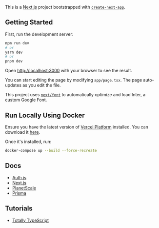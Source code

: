 This is a [Next.js](https://nextjs.org/) project bootstrapped with [`create-next-app`](https://github.com/vercel/next.js/tree/canary/packages/create-next-app).

## Getting Started

First, run the development server:

```bash
npm run dev
# or
yarn dev
# or
pnpm dev
```

Open [http://localhost:3000](http://localhost:3000) with your browser to see the result.

You can start editing the page by modifying `app/page.tsx`. The page auto-updates as you edit the file.

This project uses [`next/font`](https://nextjs.org/docs/basic-features/font-optimization) to automatically optimize and load Inter, a custom Google Font.

## Run Locally Using Docker

Ensure you have the latest version of [Vercel Platform](https://vercel.com/new?utm_medium=default-template&filter=next.js&utm_source=create-next-app&utm_campaign=create-next-app-readme) installed. You can download it [here](https://docs.docker.com/get-docker/).

Once it's installed, run:

```bash
docker-compose up --build --force-recreate
```

## Docs

- [Auth.js](https://authjs.dev/)
- [Next.js](https://nextjs.org/docs) 
- [PlanetScale](https://planetscale.com/docs)
- [Prisma](https://www.prisma.io/docs)

## Tutorials

- [Totally TypeScript](https://www.totaltypescript.com/tutorials)